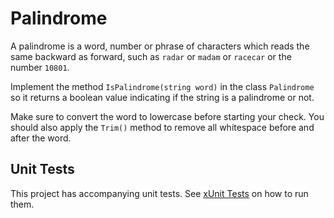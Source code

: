 # Palindrome

A palindrome is a word, number or phrase of characters which reads the same backward as forward, such as `radar` or `madam` or `racecar` or the number `10801`.

Implement the method `IsPalindrome(string word)` in the class `Palindrome` so it returns a boolean value indicating if the string is a palindrome or not.

Make sure to convert the word to lowercase before starting your check. You should also apply the `Trim()` method to remove all whitespace before and after the word.

## Unit Tests

This project has accompanying unit tests. See [xUnit Tests](/README.md#xunit-tests) on how to run them.

